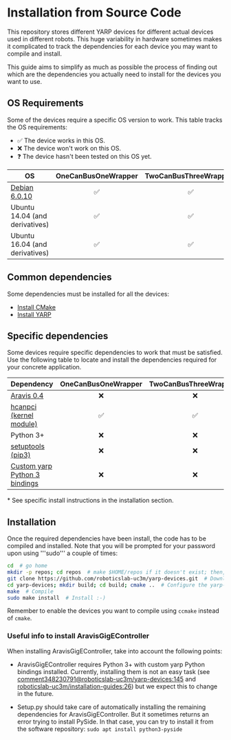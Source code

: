 # Installation from Source Code

This repository stores different YARP devices for different actual devices used in different robots. This huge variability in hardware sometimes makes it complicated to track the dependencies for each device you may want to compile and install. 

This guide aims to simplify as much as possible the process of finding out which are the dependencies you actually need to install for the devices you want to use.

## OS Requirements

Some of the devices require a specific OS version to work. This table tracks the OS requirements:

* :white_check_mark: The device works in this OS.
* :x:  The device won't work on this OS.
* :question: The device hasn't been tested on this OS yet.


| OS                                                   | OneCanBusOneWrapper | TwoCanBusThreeWrappers | AravisGigE         | CanBusControlboard | CanBusHico         | CuiAbsolute        | FakeJoint          | Jr3                | LacqueyFetch       | LeapMotionSensor   | ProximitySensorsClient | SpaceNavigator     | TechnosoftIpos     | TextilesHand       | WiimoteSensor      | AravisGigEController |
| ---------------------------------------------------- | :-----------------: | :--------------------: | :----------------: | :----------------: | :----------------: | :----------------: | :----------------: | :----------------: | :----------------: | :----------------: | :--------------------: | :----------------: | :----------------: | :----------------: | :----------------: | :------------------: |
| [Debian 6.0.10](yarp-devices-install-on-debian-6.md) | :white_check_mark:  | :white_check_mark:     | :question:         | :white_check_mark: | :white_check_mark: | :white_check_mark: | :white_check_mark: | :white_check_mark: | :white_check_mark: | :white_check_mark: | :white_check_mark:     | :white_check_mark: | :white_check_mark: | :white_check_mark: | :white_check_mark: | :question:           |
| Ubuntu 14.04 (and derivatives)                       | :white_check_mark:  | :white_check_mark:     | :white_check_mark: | :question:         | :question:         | :white_check_mark: | :white_check_mark: | :white_check_mark: | :white_check_mark: | :white_check_mark: | :white_check_mark:     | :white_check_mark: | :white_check_mark: | :white_check_mark: | :white_check_mark: | :white_check_mark:   |
| Ubuntu 16.04 (and derivatives)                       | :white_check_mark:  | :white_check_mark:     | :white_check_mark: | :question:         | :question:         | :white_check_mark: | :white_check_mark: | :white_check_mark: | :white_check_mark: | :white_check_mark: | :white_check_mark:     | :white_check_mark: | :white_check_mark: | :white_check_mark: | :white_check_mark: | :white_check_mark:   |


## Common dependencies

Some dependencies must be installed for all the devices:

  - [Install CMake](https://github.com/roboticslab-uc3m/installation-guides/blob/master/install-cmake.md)
  - [Install YARP](https://github.com/roboticslab-uc3m/installation-guides/blob/master/install-yarp.md)

## Specific dependencies

Some devices require specific dependencies to work that must be satisfied. Use the following table to locate and install the dependencies required for your concrete application.

| Dependency | OneCanBusOneWrapper | TwoCanBusThreeWrappers | AravisGigE | CanBusControlboard | CanBusHico | CuiAbsolute | FakeJoint | Jr3 | LacqueyFetch | LeapMotionSensor | ProximitySensorsClient | SpaceNavigator | TechnosoftIpos | TextilesHand | WiimoteSensor | AravisGigEController* |
| --- | :---: | :---: | :---: | :---: | :---: | :---: | :---: | :---: | :---: | :---: | :---: | :---: | :---: | :---: | :---: | :---: |
| [Aravis 0.4](https://github.com/roboticslab-uc3m/installation-guides/blob/master/install-aravis.md) |  :x: |  :x: | :white_check_mark: |  :x: | :x: | :x: | :x: | :x: | :x: | :x: | :x: | :x: |  :x: | :x: | :x: |  :x: |
| [hcanpci (kernel module)](https://github.com/roboticslab-uc3m/installation-guides/blob/master/install-hcanpci.md) | :white_check_mark: | :white_check_mark: | :x: | :white_check_mark: | :white_check_mark: | :white_check_mark: | :white_check_mark: | :white_check_mark: | :white_check_mark: | :white_check_mark: | :white_check_mark: | :white_check_mark: | :white_check_mark: | :white_check_mark: | :white_check_mark: | :x: |
| Python 3+ |  :x: |  :x: | :x: |  :x: | :x: | :x: | :x: | :x: | :x: | :x: | :x: | :x: |  :x: | :x: | :x: | :white_check_mark: |
| [setuptools (pip3)](https://github.com/roboticslab-uc3m/installation-guides/blob/master/install-setuptools.md#install-setuptools-using-pip3) |  :x: |  :x: | :x: |  :x: | :x: | :x: | :x: | :x: | :x: | :x: | :x: | :x: |  :x: | :x: | :x: | :white_check_mark: |
| [Custom yarp Python 3 bindings](https://github.com/roboticslab-uc3m/installation-guides/blob/master/install-yarp.md#install-python-bindings-with-iframegrabbercontrols2-support) | :x: |  :x: | :x: |  :x: | :x: | :x: | :x: | :x: | :x: | :x: | :x: | :x: |  :x: | :x: | :x: | :white_check_mark: |

\* See specific install instructions in the installation section.

## Installation

Once the required dependencies have been install, the code has to be compiled and installed. Note that you will be prompted for your password upon using '''sudo''' a couple of times:

```bash
cd  # go home
mkdir -p repos; cd repos  # make $HOME/repos if it doesn't exist; then, enter it
git clone https://github.com/roboticslab-uc3m/yarp-devices.git  # Download yarp-devices software from the repository
cd yarp-devices; mkdir build; cd build; cmake ..  # Configure the yarp-devices software
make  # Compile
sudo make install  # Install :-)
```

Remember to enable the devices you want to compile using `ccmake` instead of `cmake`.

### Useful info to install AravisGigEController

When installing AravisGigEController, take into account the following points:

* AravisGigEController requires Python 3+ with custom yarp Python bindings installed. Currently, installing them is not an easy task (see [comment348230791@roboticslab-uc3m/yarp-devices:145](https://github.com/roboticslab-uc3m/yarp-devices/issues/145#issuecomment-348230791) and [roboticslab-uc3m/installation-guides:26](https://github.com/roboticslab-uc3m/installation-guides/issues/26)) but we expect this to change in the future.

* Setup.py should take care of automatically installing the remaining dependencies for AravisGigEController. But it sometimes returns an error trying to install PySide. In that case, you can try to install it from the software repository: `sudo apt install python3-pyside`
